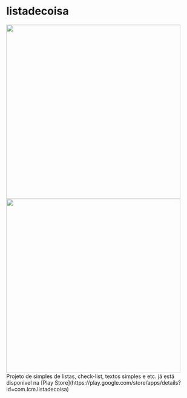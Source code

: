 # listadecoisa


<img src="https://github.com/lucascardo12/listadecoisa/blob/master/assets/Screenshot_1609358645.png" width="460">
<img src="https://github.com/lucascardo12/listadecoisa/blob/master/assets/Screenshot_1609354798.png" width="460">
Projeto de simples de listas, check-list, textos simples e etc.
já está disponivel na [Play Store](https://play.google.com/store/apps/details?id=com.lcm.listadecoisa)

